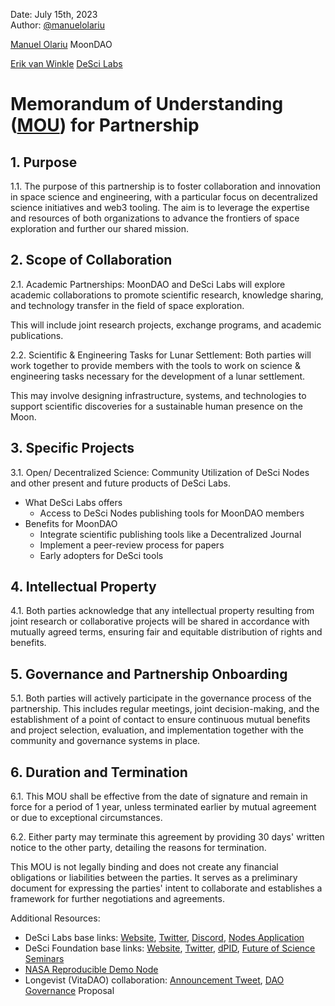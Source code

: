 Date: July 15th, 2023  
Author: [@manuelolariu](@manuelolariu)

[Manuel Olariu](../../reference/Bios/@manuelolariu.md)
MoonDAO

[Erik van Winkle](../../reference/Bios/external/Erik%20van%20Winkle.md)
[DeSci Labs](../../reference/Orgs/DeSci%20Labs.md)


# Memorandum of Understanding ([MOU](../../reference/Glossary/MOU.md)) for Partnership

## 1. Purpose
1.1. The purpose of this partnership is to foster collaboration and innovation in space science and engineering, with a particular focus on decentralized science initiatives and web3 tooling. The aim is to leverage the expertise and resources of both organizations to advance the frontiers of space exploration and further our shared mission.

## 2. Scope of Collaboration
2.1. Academic Partnerships: MoonDAO and DeSci Labs will explore academic collaborations to promote scientific research, knowledge sharing, and technology transfer in the field of space exploration.

This will include joint research projects, exchange programs, and academic publications.

2.2. Scientific & Engineering Tasks for Lunar Settlement: Both parties will work together to provide members with the tools to work on science & engineering tasks necessary for the development of a lunar settlement.

This may involve designing infrastructure, systems, and technologies to support scientific discoveries for a sustainable human presence on the Moon.
## 3. Specific Projects
3.1. Open/ Decentralized Science: Community Utilization of DeSci Nodes and other present and future products of DeSci Labs.
- What DeSci Labs offers
	- Access to DeSci Nodes publishing tools for MoonDAO members 
- Benefits for MoonDAO
	- Integrate scientific publishing tools like a Decentralized Journal 
	- Implement a peer-review process for papers
	- Early adopters for DeSci tools
## 4. Intellectual Property
4.1. Both parties acknowledge that any intellectual property resulting from joint research or collaborative projects will be shared in accordance with mutually agreed terms, ensuring fair and equitable distribution of rights and benefits.
## 5. Governance and Partnership Onboarding
5.1. Both parties will actively participate in the governance process of the partnership. This includes regular meetings, joint decision-making, and the establishment of a point of contact to ensure continuous mutual benefits and project selection, evaluation, and implementation together with the community and governance systems in place.

## 6. Duration and Termination
6.1. This MOU shall be effective from the date of signature and remain in force for a period of 1 year, unless terminated earlier by mutual agreement or due to exceptional circumstances.

6.2. Either party may terminate this agreement by providing 30 days' written notice to the other party, detailing the reasons for termination.

This MOU is not legally binding and does not create any financial obligations or liabilities between the parties. It serves as a preliminary document for expressing the parties' intent to collaborate and establishes a framework for further negotiations and agreements.

Additional Resources:
- DeSci Labs base links: [Website](https://www.desci.com/), [Twitter](https://twitter.com/DeSciLabs), [Discord](https://discord.gg/juwrV6RvfZ), [Nodes Application](https://nodes.desci.com/)
- DeSci Foundation base links: [Website](https://descifoundation.org/), [Twitter](https://twitter.com/DesciFoundation), [dPID](https://www.dpid.org/), [Future of Science Seminars](https://www.youtube.com/playlist?list=PLrER0V_Xme6NjO8d3z4luIEd8yP7kwOfV)
- [NASA Reproducible Demo Node](https://beta.dpid.org/46)
- Longevist (VitaDAO) collaboration: [Announcement Tweet](https://twitter.com/longevist_xyz/status/1645440648890204160), [DAO Governance](https://gov.vitadao.com/t/vdp-75-the-longevist-a-collection-of-the-top-longevity-research/1028) Proposal
